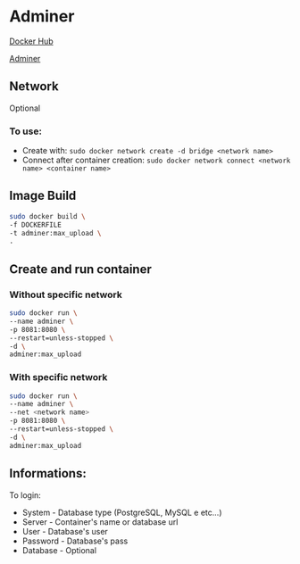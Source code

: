 # Adminer
[Docker Hub](https://hub.docker.com/_/adminer/)

[Adminer](https://www.adminer.org/)

## Network
Optional
### To use:
- Create with: ```sudo docker network create -d bridge <network name>```
- Connect after container creation: ```sudo docker network connect <network name> <container name>```

## Image Build
```sh
sudo docker build \
-f DOCKERFILE
-t adminer:max_upload \
.
```

## Create and run container
### Without specific network
```sh
sudo docker run \
--name adminer \
-p 8081:8080 \
--restart=unless-stopped \
-d \
adminer:max_upload
```

### With specific network
```sh
sudo docker run \
--name adminer \
--net <network name>
-p 8081:8080 \
--restart=unless-stopped \
-d \
adminer:max_upload
```

## Informations:
To login:
* System - Database type (PostgreSQL, MySQL e etc...)
* Server - Container's name or database url
* User - Database's user
* Password - Database's pass
* Database - Optional
